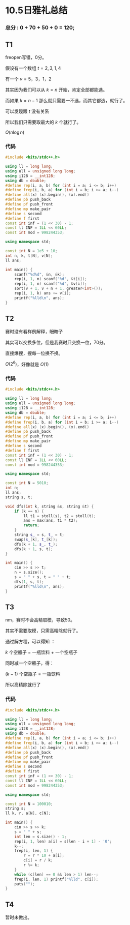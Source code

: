 #  10.5日雅礼总结

### 总分​ : 0 + 70 + 50 + 0 = 120;

## T1

freopen写错，0分。

假设有一个数组 $t = {2, 3, 1, 4}$

有一个 $v = {5， 3， 1， 2}$

其实因为我们可以从 $k = n$ 开始，肯定全部都能选。

而如果 $k = n - 1$ 那么就只需要一不选，而其它都选，就行了。

可以发现跟 $t$ 没有关系

所以我们只需要取最大的 $k$ 个就行了。

$O(n\log{n})$

### 代码

```cpp
#include <bits/stdc++.h>

using ll = long long;
using ull = unsigned long long;
using i128 = __int128;
using db = double;
#define rep(i, a, b) for (int i = a; i <= b; i++)
#define frep(i, b, a) for (int i = b; i >= a; i--)
#define all(x) (x).begin(), (x).end()
#define pb push_back
#define pf push_front
#define mp make_pair
#define s second
#define f first
const int inf = (1 << 30) - 1;
const ll INF = 1LL << 60LL;
const int mod = 998244353;

using namespace std;

const int N = 1e5 + 10;
int n, k, t[N], v[N];
ll ans;

int main() {
    scanf("%d%d", &n, &k);
    rep(i, 1, n) scanf("%d", &t[i]);
    rep(i, 1, n) scanf("%d", &v[i]);
    sort(v + 1, v + n + 1, greater<int>());
    rep(i, 1, k) ans += v[i];
    printf("%lld\n", ans);
}
```

## T2

赛时没有看样例解释，~~眼瞎了~~

其实可以交换多位，但是我赛时只交换一位，70分。

直接爆搜，搜每一位换不换。

$O(2^6)$，好像就是 $O(1)$

### 代码

```cpp
#include <bits/stdc++.h>

using ll = long long;
using ull = unsigned long long;
using i128 = __int128;
using db = double;
#define rep(i, a, b) for (int i = a; i <= b; i++)
#define frep(i, b, a) for (int i = b; i >= a; i--)
#define all(x) (x).begin(), (x).end()
#define pb push_back    
#define pf push_front
#define mp make_pair
#define s second
#define f first
const int inf = (1 << 30) - 1;
const ll INF = 1LL << 60LL;
const int mod = 998244353;

using namespace std;

const int N = 5010;
int n;
ll ans;
string s, t;

void dfs(int k, string &s, string &t) {
    if (k == n) {
        ll t1 = stoll(s), t2 = stoll(t);
        ans = max(ans, t1 * t2);
        return;
    }
    string s_ = s, t_ = t;
    swap(s_[k], t_[k]);
    dfs(k + 1, s_, t_);
    dfs(k + 1, s, t);
}

int main() {
    cin >> s >> t;
    n = s.size();
    s = " " + s, t = " " + t;
    dfs(1, s, t);
    printf("%lld\n", ans);
}
```

## T3

nm，赛时不会高精取模，导致50。

其实不需要取模，只需高精除就行了。

通过解方程，可以得知 ：

$k$ 个空瓶子 $=$ 一瓶饮料 $+$ 一个空瓶子

同时减一个空瓶子，得：

$(k - 1)$ 个空瓶子 $=$ 一瓶饮料

所以高精除就行了

### 代码

```cpp
#include <bits/stdc++.h>

using ll = long long;
using ull = unsigned long long;
using i128 = __int128;
using db = double;
#define rep(i, a, b) for (int i = a; i <= b; i++)
#define frep(i, b, a) for (int i = b; i >= a; i--)
#define all(x) (x).begin(), (x).end()
#define pb push_back    
#define pf push_front
#define mp make_pair
#define s second
#define f first
const int inf = (1 << 30) - 1;
const ll INF = 1LL << 60LL;
const int mod = 998244353;

using namespace std;

const int N = 100010;
string s;
ll k, r, a[N], c[N];

int main() {
    cin >> s >> k;
    s = " " + s;
    int len = s.size() - 1;
    rep(i, 1, len) a[i] = s[len - i + 1] - '0';
    k--;
    frep(i, len, 1) {
        r = r * 10 + a[i];
        c[i] = r / k;
        r %= k;
    }
    while (c[len] == 0 && len > 1) len--;
    frep(i, len, 1) printf("%lld", c[i]);
    puts("");
}
```

## T4


暂时未做出。

